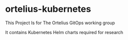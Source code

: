 # ortelius-kubernetes
This Project Is for The Ortelius GitOps working group

It contains Kubernetes Helm charts required for research